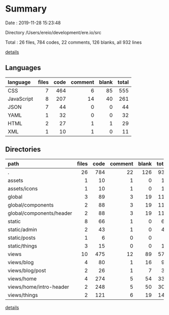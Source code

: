 # Summary

Date : 2019-11-28 15:23:48

Directory /Users/ereio/development/ere.io/src

Total : 26 files,  784 codes, 22 comments, 126 blanks, all 932 lines

[details](details.md)

## Languages
| language | files | code | comment | blank | total |
| :--- | ---: | ---: | ---: | ---: | ---: |
| CSS | 7 | 464 | 6 | 85 | 555 |
| JavaScript | 8 | 207 | 14 | 40 | 261 |
| JSON | 7 | 44 | 0 | 0 | 44 |
| YAML | 1 | 32 | 0 | 0 | 32 |
| HTML | 2 | 27 | 1 | 1 | 29 |
| XML | 1 | 10 | 1 | 0 | 11 |

## Directories
| path | files | code | comment | blank | total |
| :--- | ---: | ---: | ---: | ---: | ---: |
| . | 26 | 784 | 22 | 126 | 932 |
| assets | 1 | 10 | 1 | 0 | 11 |
| assets/icons | 1 | 10 | 1 | 0 | 11 |
| global | 3 | 89 | 3 | 19 | 111 |
| global/components | 2 | 88 | 3 | 19 | 110 |
| global/components/header | 2 | 88 | 3 | 19 | 110 |
| static | 8 | 66 | 1 | 0 | 67 |
| static/admin | 2 | 43 | 1 | 0 | 44 |
| static/posts | 1 | 6 | 0 | 0 | 6 |
| static/things | 3 | 15 | 0 | 0 | 15 |
| views | 10 | 475 | 12 | 89 | 576 |
| views/blog | 4 | 80 | 1 | 16 | 97 |
| views/blog/post | 2 | 26 | 1 | 7 | 34 |
| views/home | 4 | 274 | 5 | 54 | 333 |
| views/home/intro-header | 2 | 248 | 5 | 50 | 303 |
| views/things | 2 | 121 | 6 | 19 | 146 |

[details](details.md)